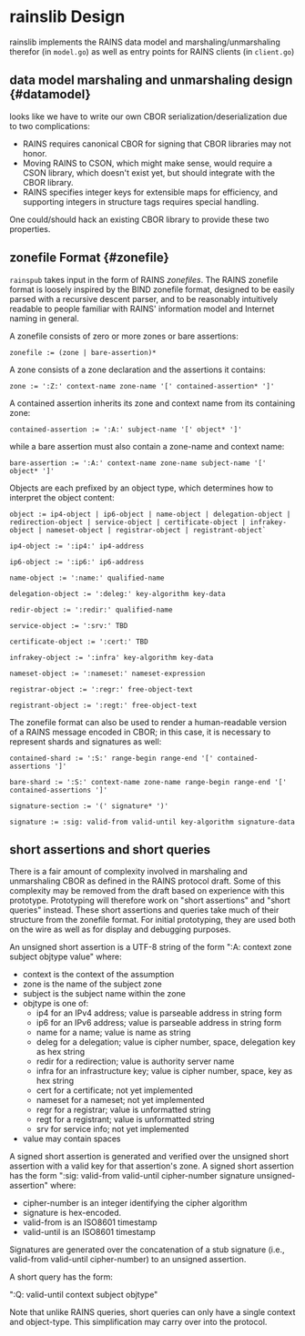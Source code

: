 # rainslib Design

rainslib implements the RAINS data model and marshaling/unmarshaling therefor (in `model.go`) as well as entry points for RAINS clients (in `client.go`)

## data model marshaling and unmarshaling design {#datamodel}

looks like we have to write our own CBOR serialization/deserialization due to
two complications:

- RAINS requires canonical CBOR for signing that CBOR libraries may not honor.
- Moving RAINS to CSON, which might make sense, would require a CSON library, 
  which doesn't exist yet, but should integrate with the CBOR library.
- RAINS specifies integer keys for extensible maps for efficiency, and 
  supporting integers in structure tags requires special handling. 

One could/should hack an existing CBOR library to provide these two properties.

## zonefile Format {#zonefile}

`rainspub` takes input in the form of RAINS _zonefiles_. The RAINS zonefile
format is loosely inspired by the BIND zonefile format, designed to be easily
parsed with a recursive descent parser, and to be reasonably intuitively
readable to people familiar with RAINS' information model and Internet naming
in general.

A zonefile consists of zero or more zones or bare assertions:

`zonefile := (zone | bare-assertion)*`

A zone consists of a zone declaration and the assertions it contains:

`zone := ':Z:' context-name zone-name '[' contained-assertion* ']'`

A contained assertion inherits its zone and context name from its containing zone:

`contained-assertion := ':A:' subject-name '[' object* ']'`

while a bare assertion must also contain a zone-name and context name:

`bare-assertion := ':A:' context-name zone-name subject-name '[' object* ']'`

Objects are each prefixed by an object type, which determines how to interpret the object content:

```
object := ip4-object | ip6-object | name-object | delegation-object | redirection-object | service-object | certificate-object | infrakey-object | nameset-object | registrar-object | registrant-object`

ip4-object := ':ip4:' ip4-address

ip6-object := ':ip6:' ip6-address

name-object := ':name:' qualified-name

delegation-object := ':deleg:' key-algorithm key-data

redir-object := ':redir:' qualified-name

service-object := ':srv:' TBD

certificate-object := ':cert:' TBD

infrakey-object := ':infra' key-algorithm key-data

nameset-object := ':nameset:' nameset-expression

registrar-object := ':regr:' free-object-text

registrant-object := ':regt:' free-object-text
```

The zonefile format can also be used to render a human-readable version of a
RAINS message encoded in CBOR; in this case, it is necessary to represent
shards and signatures as well:

```
contained-shard := ':S:' range-begin range-end '[' contained-assertions ']'

bare-shard := ':S:' context-name zone-name range-begin range-end '[' contained-assertions ']'

signature-section := '(' signature* ')'

signature := :sig: valid-from valid-until key-algorithm signature-data
```

## short assertions and short queries

There is a fair amount of complexity involved in marshaling and unmarshaling
CBOR as defined in the RAINS protocol draft. Some of this complexity may be
removed from the draft based on experience with this prototype. Prototyping
will therefore work on "short assertions" and "short queries" instead. These
short assertions and queries take much of their structure from the zonefile
format. For initial prototyping, they are used both on the wire as well as for
display and debugging purposes.

An unsigned short assertion is a UTF-8 string of the form ":A: context zone
subject objtype value" where:

- context is the context of the assumption
- zone is the name of the subject zone
- subject is the subject name within the zone
- objtype is one of:
    - ip4 for an IPv4 address; value is parseable address in string form
    - ip6 for an IPv6 address; value is parseable address in string form
    - name for a name; value is name as string
    - deleg for a delegation; value is cipher number, space, delegation key as hex string
    - redir for a redirection; value is authority server name
    - infra for an infrastructure key; value is cipher number, space, key as hex string
    - cert for a certificate; not yet implemented
    - nameset for a nameset; not yet implemented
    - regr for a registrar; value is unformatted string
    - regt for a registrant; value is unformatted string
    - srv for service info; not yet implemented
- value may contain spaces

A signed short assertion is generated and verified over the unsigned short
assertion with a valid key for that assertion's zone. A signed short assertion
has the form ":sig: valid-from valid-until cipher-number signature unsigned-assertion" where:

- cipher-number is an integer identifying the cipher algorithm
- signature is hex-encoded.
- valid-from is an ISO8601 timestamp
- valid-until is an ISO8601 timestamp

Signatures are generated over the concatenation of a stub signature (i.e.,
valid-from valid-until cipher-number) to an unsigned assertion.

A short query has the form:

":Q: valid-until context subject objtype"

Note that unlike RAINS queries, short queries can only have a single context
and object-type. This simplification may carry over into the protocol.
